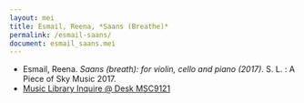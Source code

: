 ```yaml
---
layout: mei
title: Esmail, Reena, *Saans (Breathe)*
permalink: /esmail-saans/
document: esmail_saans.mei 
---
```


- Esmail, Reena. *Saans (breath): for violin, cello and piano (2017).* S. L. : A Piece of Sky Music 2017.
- <a href="https://tufts-primo.hosted.exlibrisgroup.com/permalink/f/bnf7qa/01TUN_ALMA21275629040003851" target="_blank">Music Library Inquire @ Desk MSC9121</a>
